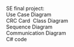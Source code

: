 SE final project:  
Use Case Diagram  
CRC Card  
Class Diagram  
Sequence Diagram  
Communication Diagram  
C# code  
